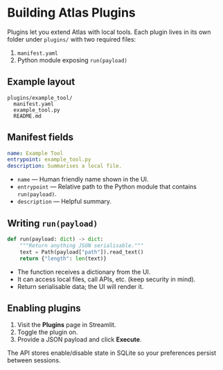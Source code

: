 # Building Atlas Plugins

Plugins let you extend Atlas with local tools. Each plugin lives in its own folder under `plugins/` with two required files:

1. `manifest.yaml`
2. Python module exposing `run(payload)`

## Example layout

```
plugins/example_tool/
  manifest.yaml
  example_tool.py
  README.md
```

## Manifest fields

```yaml
name: Example Tool
entrypoint: example_tool.py
description: Summarises a local file.
```

* `name` — Human friendly name shown in the UI.
* `entrypoint` — Relative path to the Python module that contains `run(payload)`.
* `description` — Helpful summary.

## Writing `run(payload)`

```python
def run(payload: dict) -> dict:
    """Return anything JSON serialisable."""
    text = Path(payload["path"]).read_text()
    return {"length": len(text)}
```

* The function receives a dictionary from the UI.
* It can access local files, call APIs, etc. (keep security in mind).
* Return serialisable data; the UI will render it.

## Enabling plugins

1. Visit the **Plugins** page in Streamlit.
2. Toggle the plugin on.
3. Provide a JSON payload and click **Execute**.

The API stores enable/disable state in SQLite so your preferences persist between sessions.
